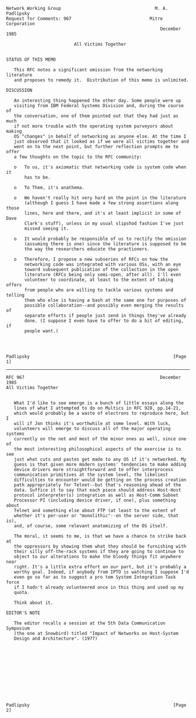     Network Working Group                                    M. A. Padlipsky
    Request for Comments: 967                              Mitre Corporation
                                                               December 1985

                              All Victims Together


    STATUS OF THIS MEMO

       This RFC notes a significant omission from the networking literature
       and proposes to remedy it.  Distribution of this memo is unlimited.

    DISCUSSION

       An interesting thing happened the other day. Some people were up
       visiting from IBM Federal Systems Division and, during the course of
       the conversation, one of them pointed out that they had just as much
       if not more trouble with the operating system purveyors about making
       OS "changes" in behalf of networking as anyone else. At the time I
       just observed that it looked as if we were all victims together and
       went on to the next point, but further reflection prompts me to offer
       a few thoughts on the topic to the RFC community:

       o   To us, it's axiomatic that networking code is system code when it
           has to be.

       o   To Them, it's anathema.

       o   We haven't really hit very hard on the point in the literature
           (although I guess I have made a few strong assertions along those
           lines, here and there, and it's at least implicit in some of Dave
           Clark's stuff), unless in my usual slipshod fashion I've just
           missed seeing it.

       o   It would probably be responsible of us to rectify the omission
           (assuming there is one) since the literature is supposed to be
           the way the researchers educate the practioners.

       o   Therefore, I propose a new subseries of RFCs on how the
           networking code was integrated with various OSs, with an eye
           toward subsequent publication of the collection in the open
           literature (RFCs being only semi-open, after all). I'll even
           volunteer to coordinate, at least to the extent of taking offers
           from people who are willing to tackle various systems and telling
           them who else is having a bash at the same one for purposes of
           possible collaboration--and possibly even merging the results of
           separate efforts if people just send in things they've already
           done. (I suppose I even have to offer to do a bit of editing, if
           people want.)




    Padlipsky                                                       [Page 1]

------------------------------------------------------------------------

``` newpage
RFC 967                                                    December 1985
All Victims Together


   What I'd like to see emerge is a bunch of little essays along the
   lines of what I attempted to do on Multics in RFC 928, pp.14-21,
   which would probably be a waste of electrons to reproduce here, but I
   will if Jon thinks it's worthwhile at some level. With luck,
   volunteers will emerge to discuss all of the major operating systems
   currently on the net and most of the minor ones as well, since one of
   the most interesting philosophical aspects of the exercise is to see
   just what cuts and pastes get made to any OS if it's networked. My
   guess is that given more modern systems' tendencies to make adding
   device drivers more straightforward and to offer interprocess
   communication primitives at the system level, the likeliest
   difficulties to encounter would be getting on the process creation
   path appropriately for Telnet--but that's reasoning ahead of the
   data. Suffice it to say that each piece should address Host-Host
   protocol interpreter(s) integration as well as Host-Comm Subnet
   Processor PI (including device driver, if one), plus something about
   Telnet and something else about FTP (at least to the extent of
   whether it's per-user or "monolithic"--on the server side, that is),
   and, of course, some relevant anatomizing of the OS itself.

   The moral, it seems to me, is that we have a chance to strike back at
   the oppressors by showing them what they should be furnishing with
   their silly off-the-rack systems if they are going to continue to
   object to our alterations to make the bloody things fit anywhere near
   right. It's a little extra effort on our part, but it's probably a
   worthy goal. Indeed, if anybody from IPTO is watching I suppose I'd
   even go so far as to suggest a pro tem System Integration Task force
   if I hadn't already volunteered once in this thing and used up my
   quota.

   Think about it.

EDITOR'S NOTE

   The editor recalls a session at the 5th Data Communication Symposium
   (the one at Snowbird) titled "Impact of Networks on Host-System
   Design and Architecture". (1977)












Padlipsky                                                       [Page 2]
```
